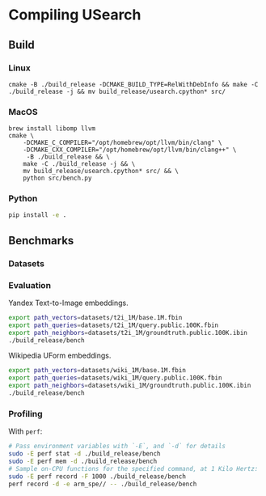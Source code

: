 # Compiling USearch

## Build

### Linux

```
cmake -B ./build_release -DCMAKE_BUILD_TYPE=RelWithDebInfo && make -C ./build_release -j && mv build_release/usearch.cpython* src/
```

### MacOS

```
brew install libomp llvm
cmake \
    -DCMAKE_C_COMPILER="/opt/homebrew/opt/llvm/bin/clang" \
    -DCMAKE_CXX_COMPILER="/opt/homebrew/opt/llvm/bin/clang++" \
     -B ./build_release && \
    make -C ./build_release -j && \
    mv build_release/usearch.cpython* src/ && \
    python src/bench.py
```

### Python

```sh
pip install -e .
```

## Benchmarks

### Datasets

### Evaluation

Yandex Text-to-Image embeddings.

```sh
export path_vectors=datasets/t2i_1M/base.1M.fbin
export path_queries=datasets/t2i_1M/query.public.100K.fbin
export path_neighbors=datasets/t2i_1M/groundtruth.public.100K.ibin
./build_release/bench
```

Wikipedia UForm embeddings.

```sh
export path_vectors=datasets/wiki_1M/base.1M.fbin
export path_queries=datasets/wiki_1M/query.public.100K.fbin 
export path_neighbors=datasets/wiki_1M/groundtruth.public.100K.ibin
./build_release/bench
```

### Profiling

With `perf`:

```sh
# Pass environment variables with `-E`, and `-d` for details
sudo -E perf stat -d ./build_release/bench
sudo -E perf mem -d ./build_release/bench
# Sample on-CPU functions for the specified command, at 1 Kilo Hertz:
sudo -E perf record -F 1000 ./build_release/bench
perf record -d -e arm_spe// -- ./build_release/bench
```
